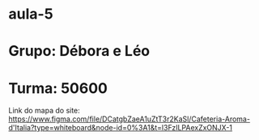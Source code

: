 # aula-5 
# Grupo: Débora e Léo
# Turma: 50600

Link do mapa do site:
https://www.figma.com/file/DCatgbZaeA1uZtT3r2KaSl/Cafeteria-Aroma-d'Italia?type=whiteboard&node-id=0%3A1&t=l3FzILPAexZxONJX-1
